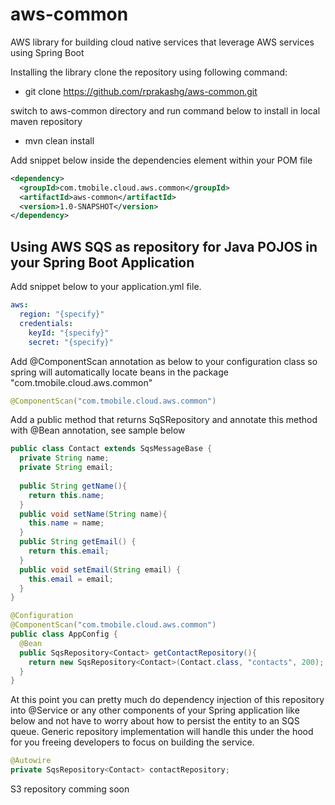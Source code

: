 # aws-common
AWS library for building cloud native services that leverage AWS services using Spring Boot

Installing the library
clone the repository using following command: 
* git clone https://github.com/rprakashg/aws-common.git

switch to aws-common directory and run command below to install in local maven repository
* mvn clean install

Add snippet below inside the dependencies element within your POM file
```xml
<dependency>
  <groupId>com.tmobile.cloud.aws.common</groupId>
  <artifactId>aws-common</artifactId>
  <version>1.0-SNAPSHOT</version>
</dependency>
```

## Using AWS SQS as repository for Java POJOS in your Spring Boot Application
Add snippet below to your application.yml file.
```yml
aws:
  region: "{specify}"
  credentials:
    keyId: "{specify}"
    secret: "{specify}"
```
Add @ComponentScan annotation as below to your configuration class so spring will automatically locate beans in the package "com.tmobile.cloud.aws.common"
```java
@ComponentScan("com.tmobile.cloud.aws.common")
```
Add a public method that returns SqSRepository<T> and annotate this method with @Bean annotation, see sample below
```java
public class Contact extends SqsMessageBase {
  private String name;
  private String email;
  
  public String getName(){
    return this.name;
  }
  public void setName(String name){
    this.name = name;
  }
  public String getEmail() {
    return this.email;
  }
  public void setEmail(String email) {
    this.email = email;
  }
}

@Configuration
@ComponentScan("com.tmobile.cloud.aws.common")
public class AppConfig {
  @Bean
  public SqsRepository<Contact> getContactRepository(){
    return new SqsRepository<Contact>(Contact.class, "contacts", 200);
  }
}

```
At this point you can pretty much do dependency injection of this repository into @Service or any other components of your Spring application like below
and not have to worry about how to persist the entity to an SQS queue. Generic repository implementation will handle this under the hood for you freeing
developers to focus on building the service.
```java
@Autowire
private SqsRepository<Contact> contactRepository;
```
S3 repository comming soon
